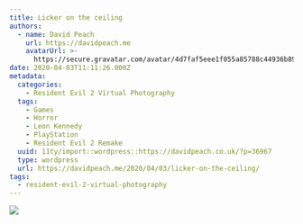 ```yaml
---
title: Licker on the ceiling
authors:
  - name: David Peach
    url: https://davidpeach.me
    avatarUrl: >-
      https://secure.gravatar.com/avatar/4d7faf5eee1f055a85788c44936b8995eaab6dfb004e7854ec747ccb272e91ee?s=96&d=mm&r=g
date: 2020-04-03T11:11:26.000Z
metadata:
  categories:
    - Resident Evil 2 Virtual Photography
  tags:
    - Games
    - Horror
    - Leon Kennedy
    - PlayStation
    - Resident Evil 2 Remake
  uuid: 11ty/import::wordpress::https://davidpeach.co.uk/?p=36967
  type: wordpress
  url: https://davidpeach.me/2020/04/03/licker-on-the-ceiling/
tags:
  - resident-evil-2-virtual-photography
---
```

[![](/assets/RESIDENT-EVIL-2_20190127102907-wEiThAG5DdMU.jpg)](/assets/RESIDENT-EVIL-2_20190127102907-wEiThAG5DdMU.jpg)